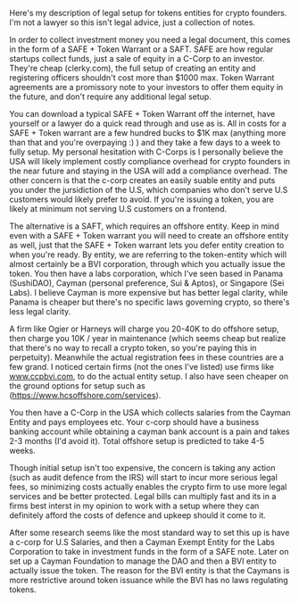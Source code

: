 Here's my description of legal setup for tokens entities for crypto founders. I'm not a lawyer so this isn't legal advice, just a collection of notes.

In order to collect investment money you need a legal document, this comes in the form of a SAFE + Token Warrant or a SAFT. SAFE are how regular startups collect funds, just a sale of equity in a C-Corp to an investor. They're cheap (clerky.com), the full setup of creating an entity and registering officers shouldn't cost more than $1000 max. Token Warrant agreements are a promissory note to your investors to offer them equity in the future, and don't require any additional legal setup.

You can download a typical SAFE + Token Warrant off the internet, have yourself or a lawyer do a quick read through and use as is. All in costs for a SAFE + Token warrant are a few hundred bucks to $1K max (anything more than that and you're overpaying :) ) and they take a few days to a week to fully setup. My personal hesitation with C-Corps is I personally believe the USA will likely implement costly compliance overhead for crypto founders in the near future and staying in the USA will add a compliance overhead. The other concern is that the c-corp creates an easily suable entity and puts you under the jursidiction of the U.S, which companies who don't serve U.S customers would likely prefer to avoid. If you're issuing a token, you are likely at minimum not serving U.S customers on a frontend.

The alternative is a SAFT, which requires an offshore entity. Keep in mind even with a SAFE + Token warrant you will need to create an offshore entity as well, just that the SAFE + Token warrant lets you defer entity creation to when you're ready. By entity, we are referring to the token-entity which will almost certainly be a BVI corporation, through which you actually issue the token. You then have a labs corporation, which I've seen based in Panama (SushiDAO), Cayman (personal preference, Sui & Aptos), or Singapore (Sei Labs). I believe Cayman is more expensive but has better legal clarity, while Panama is cheaper but there's no specific laws governing crypto, so there's less legal clarity.

A firm like Ogier or Harneys will charge you 20-40K to do offshore setup, then charge you 10K / year in maintenance (which seems cheap but realize that there's no way to recall a crypto token, so you're paying this in perpetuity). Meanwhile the actual registration fees in these countries are a few grand. I noticed certain firms (not the ones I've listed) use firms like www.ccpbvi.com, to do the actual entity setup. I also have seen cheaper on the ground options for setup such as (https://www.hcsoffshore.com/services).

You then have a C-Corp in the USA which collects salaries from the Cayman Entity and pays employees etc. Your c-corp should have a business banking account while obtaining a cayman bank account is a pain and takes 2-3 months (I'd avoid it). Total offshore setup is predicted to take 4-5 weeks.

Though initial setup isn't too expensive, the concern is taking any action (such as audit defence from the IRS) will start to incur more serious legal fees, so minimizing costs actually enables the crypto firm to use more legal services and be better protected. Legal bills can multiply fast and its in a firms best interst in my opinion to work with a setup where they can definitely afford the costs of defence and upkeep should it come to it.


After some research seems like the most standard way to set this up is have a c-corp for U.S Salaries, and then a Cayman Exempt Entity for the Labs Corporation to take in investment funds in the form of a SAFE note. Later on set up a Cayman Foundation to manage the DAO and then a BVI entity to actually issue the token. The reason for the BVI entity is that the Caymans is more restrictive around token issuance while the BVI has no laws regulating tokens.
